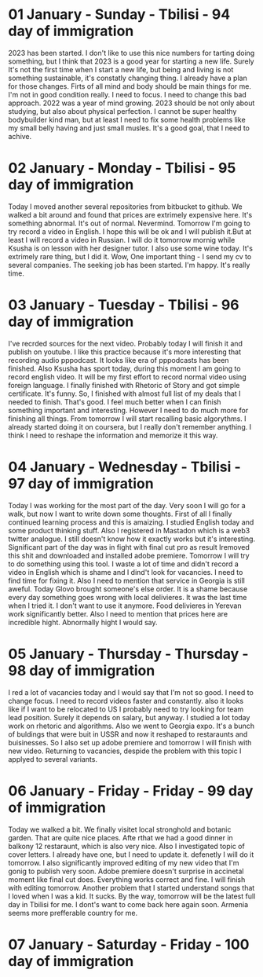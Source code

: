 # 01 January - Sunday - Tbilisi - 94 day of immigration

2023 has been started. I don't like to use this nice numbers for tarting doing something, but I think that 2023 is a good year for starting a new life. Surely It's not the first time when I start a new life, but being and living is not something sustainable, it's constatly changing thing. I already have a plan for those changes. Firts of all mind and body should be main things for me. I'm not in good condition really. I need to focus. I need to change this bad approach. 2022 was a year of mind growing. 2023 should be not only about studying, but also about physical perfection. I cannot be super healthy bodybuilder kind man, but at least I need to fix some health problems like my small belly having and just small musles. It's a good goal, that I need to achive.

# 02 January - Monday - Tbilisi - 95 day of immigration

Today I moved another several repositories from bitbucket to github. We walked a bit around and found that prices are extrimely expensive here. It's something abnormal. It's out of normal. Nevermind. Tomorrow I'm going to try record a video in English. I hope this will be ok and I will publish it.But at least I will record a video in Russian. I will do it tomorrow mornig while Ksusha is on lesson with her designer tutor. I also use some wine today. It's extrimely rare thing, but I did it. Wow, One important thing - I send my cv to several companies. The seeking job has been started. I'm happy. It's really time.

# 03 January - Tuesday - Tbilisi - 96 day of immigration

I've recrded sources for the next video. Probably today I will finish it and publish on youtube. I like this practice because it's more interesting that recording audio pppodcast. It looks like era of pppodcasts has been finished. Also Ksusha has sport today, during this moment I am going to record english video. It will be my first effort to record normal video using foreign language. I finally finished with Rhetoric of Story and got simple certificate. It's funny. So, I finished with almost full list of my deals that I needed to finish. That's good. I feel much better when I can finish something important and interesting. However I need to do much more for finishing all things. From tomorrow I will start recalling basic algorythms. I already started doing it on coursera, but I really don't remember anything. I think I need to reshape the information and memorize it this way.

# 04 January - Wednesday - Tbilisi - 97 day of immigration

Today I was working for the most part of the day. Very soon I will go for a walk, but now I want to write down some thoughts. First of all I finally continued learning process and this is amaizing. I studied English today and some product thinking stuff. Also I registered in Mastadon which is a web3 twitter analogue. I still doesn't know how it exactly works but it's interesting. Significant part of the day was in fight with final cut pro as result Iremoved this shit and downloaded and installed adobe premiere. Tomorrow I will try to do something using this tool. I waste a lot of time and didn't record a video in English which is shame and I dind't look for vacancies. I need to find time for fixing it. Also I need to mention that service in Georgia is still aweful. Today Glovo brought someone's else order. It is a shame because every day something goes wrong with local delivieres. It was the last time when I tried it. I don't want to use it anymore. Food delivieres in Yerevan work significantly better. Also I need to mention that prices here are incredible hight. Abnormally hight I would say.

# 05 January - Thursday - Thursday - 98 day of immigration

I red a lot of vacancies today and I would say that I'm not so good. I need to change focus. I need to record videos faster and constantly. also it looks like if I want to be relocated to US I probably need to try looking for team lead position. Surely it depends on salary, but anyway. I studied a lot today work on rhetoric and algorithms. Also we went to Georgia expo. It's a bunch of buldings that were buit in USSR and now it reshaped to restaraunts and buisinesses. So I also set up adobe premiere and tomorrow I will finish with new video. Returning to vacancies, despide the problem with this topic I applyed to several variants.

# 06 January - Friday - Friday - 99 day of immigration

Today we walked a bit. We finally visitet local stronghold and botanic garden. That are quite nice places. Afte rthat we had a good dinner in balkony 12 restaraunt, which is also very nice. Also I investigated topic of cover letters. I already have one, but I need to update it. defenetly I will do it tomorrow. I also significantly improved editing of my new video that I'm gonig to publish very soon. Adobe premiere doesn't surprise in accinetal moment like final cut does. Everything works correct and fine. I will finish with editing tomorrow. Another problem that I started understand songs that I loved when I was a kid. It sucks. By the way, tomorrow will be the latest full day in Tbilisi for me. I dont's want to come back here again soon. Armenia seems more prefferable country for me.

# 07 January - Saturday - Friday - 100 day of immigration
